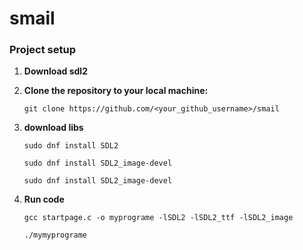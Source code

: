 # smail

### Project setup

1. **Download sdl2**

2. **Clone the repository to your local machine:**

   ```shell
   git clone https://github.com/<your_github_username>/smail
   ```
3. **download libs**

   ```shell
   sudo dnf install SDL2
   ```
   
   ```shell
   sudo dnf install SDL2_image-devel
   ```
   
   ```shell
   sudo dnf install SDL2_image-devel
   ```

4. **Run code**

   ```shell
   gcc startpage.c -o myprograme -lSDL2 -lSDL2_ttf -lSDL2_image
   ```

   ```shell
   ./mymyprograme
   ```
